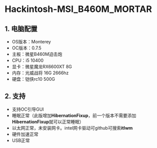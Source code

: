 # Hackintosh-MSI_B460M_MORTAR
## 1. 电脑配置
- OS版本：Monterey
- OC版本：0.7.5
- 主板：微星B460M迫击炮
- CPU：i5 10400
- 显卡：微星魔龙RX6600XT 8G
- 内存：光威战将 16G 2666hz
- 硬盘：铠侠rc10 500G
## 2. 支持
- 支持OC引导GUI
- 睡眠正常（此版增加**HibernationFixup**，前一个版本不需要添加**HibernationFixup**就可以正常睡眠）
- 以太网正常，未安装网卡。intel网卡驱动可github可搜索**itlwm**
- 硬件加速正常
- USB正常
